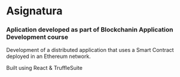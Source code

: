 # Asignatura
### Aplication developed as part of Blockchanin Application Development course

Development of a distributed application that uses a Smart Contract deployed in an Ethereum network. 

Built using React & TruffleSuite

